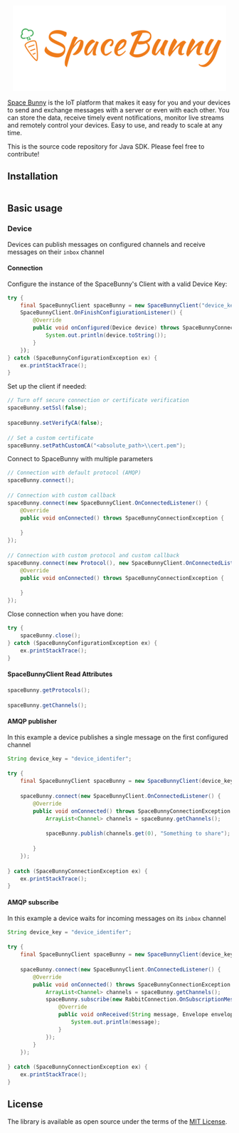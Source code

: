 <p align="center">
  <img width="480" src="assets/logo.png"/>
</p>

[Space Bunny](http://spacebunny.io) is the IoT platform that makes it easy for you and your devices to send and exchange messages with a server or even with each other. You can store the data, receive timely event notifications, monitor live streams and remotely control your devices. Easy to use, and ready to scale at any time.

This is the source code repository for Java SDK.
Please feel free to contribute!

## Installation

```

```

## Basic usage

### Device

Devices can publish messages on configured channels and receive messages on their `inbox` channel

#### Connection

Configure the instance of the SpaceBunny's Client with a valid Device Key:

```java
try {
    final SpaceBunnyClient spaceBunny = new SpaceBunnyClient("device_key");
    SpaceBunnyClient.OnFinishConfigiurationListener() {
        @Override
        public void onConfigured(Device device) throws SpaceBunnyConnectionException {
            System.out.println(device.toString());
        }
    });
} catch (SpaceBunnyConfigurationException ex) {
    ex.printStackTrace();
}
```

Set up the client if needed:

```java
// Turn off secure connection or certificate verification
spaceBunny.setSsl(false);

spaceBunny.setVerifyCA(false);

// Set a custom certificate
spaceBunny.setPathCustomCA("<absolute_path>\\cert.pem");
```

Connect to SpaceBunny with multiple parameters 

```java
// Connection with default protocol (AMQP)
spaceBunny.connect();

// Connection with custom callback
spaceBunny.connect(new SpaceBunnyClient.OnConnectedListener() {
    @Override
    public void onConnected() throws SpaceBunnyConnectionException {
        
    }
});

// Connection with custom protocol and custom callback
spaceBunny.connect(new Protocol(), new SpaceBunnyClient.OnConnectedListener() {
    @Override
    public void onConnected() throws SpaceBunnyConnectionException {
        
    }
});
```

Close connection when you have done:
```java
try {
    spaceBunny.close();
} catch (SpaceBunnyConfigurationException ex) {
    ex.printStackTrace();
}
```

#### SpaceBunnyClient Read Attributes

```java
spaceBunny.getProtocols();

spaceBunny.getChannels();
```

#### AMQP publisher

In this example a device publishes a single message on the first configured channel

```java
String device_key = "device_identifer";

try {
    final SpaceBunnyClient spaceBunny = new SpaceBunnyClient(device_key);

    spaceBunny.connect(new SpaceBunnyClient.OnConnectedListener() {
        @Override
        public void onConnected() throws SpaceBunnyConnectionException {
            ArrayList<Channel> channels = spaceBunny.getChannels();

            spaceBunny.publish(channels.get(0), "Something to share");
            
        }
    });

} catch (SpaceBunnyConnectionException ex) {
    ex.printStackTrace();
}
```

#### AMQP subscribe

In this example a device waits for incoming messages on its `inbox` channel

```java
String device_key = "device_identifer";

try {
    final SpaceBunnyClient spaceBunny = new SpaceBunnyClient(device_key);

    spaceBunny.connect(new SpaceBunnyClient.OnConnectedListener() {
        @Override
        public void onConnected() throws SpaceBunnyConnectionException {
            ArrayList<Channel> channels = spaceBunny.getChannels();
            spaceBunny.subscribe(new RabbitConnection.OnSubscriptionMessageReceivedListener() {
                @Override
                public void onReceived(String message, Envelope envelope) {
                    System.out.println(message);
                }
            });
        }
    });

} catch (SpaceBunnyConnectionException ex) {
    ex.printStackTrace();
}
```

## License

The library is available as open source under the terms of the [MIT License](http://opensource.org/licenses/MIT).